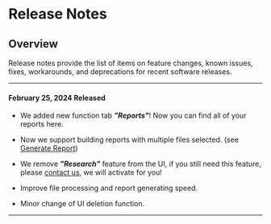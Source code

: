 # Release Notes

## Overview

Release notes provide the list of items on feature changes, known issues, fixes, workarounds, and deprecations for recent software releases.

---------------------------------------

#### February 25, 2024 Released

* We added new function tab ***"Reports"***! Now you can find all of your reports here.

* Now we support building reports with multiple files selected.  (see [Generate Report](case-report.md))

* We remove ***"Research"*** feature from the UI, if you still need this feature, please [contact us](mailto:help@superinsight.ai), we will activate for you!

* Improve file processing and report generating speed.

* Minor change of UI deletion function.

---------------------------------------